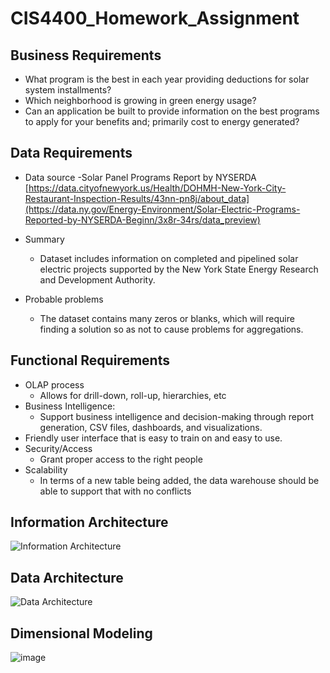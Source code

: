 # CIS4400_Homework_Assignment

## Business Requirements
- What program is the best in each year providing deductions for solar system installments?
- Which neighborhood is growing in green energy usage?
- Can an application be built to provide information on the best programs to apply for your benefits and; primarily cost to energy generated?

## Data Requirements
- Data source
	-Solar Panel Programs Report by NYSERDA [https://data.cityofnewyork.us/Health/DOHMH-New-York-City-Restaurant-Inspection-Results/43nn-pn8j/about_data](https://data.ny.gov/Energy-Environment/Solar-Electric-Programs-Reported-by-NYSERDA-Beginn/3x8r-34rs/data_preview)

- Summary
	- Dataset includes information on completed and pipelined solar electric projects supported by the New York State Energy Research and Development Authority.
 - Probable problems
	- The dataset contains many zeros or blanks, which will require finding a solution so as not to cause problems for aggregations.
   
## Functional Requirements
- OLAP process
	- Allows for drill-down, roll-up, hierarchies, etc
- Business Intelligence:
	- Support business intelligence and decision-making through report generation, CSV files, dashboards, and visualizations.
- Friendly user interface that is easy to train on and easy to use.
- Security/Access
	- Grant proper access to the right people
- Scalability
	- In terms of a new table being added, the data warehouse should be able to support that with no conflicts

## Information Architecture
![Information Architecture](https://github.com/user-attachments/assets/a85ce65d-8e91-4441-919b-f7de645d8e99)


## Data Architecture
![Data Architecture](https://github.com/user-attachments/assets/612e01e7-28c9-4f7d-b9a1-35400d72c998)


## Dimensional Modeling
![image](https://github.com/user-attachments/assets/781b9401-7033-4075-ad67-c104a8893667)

